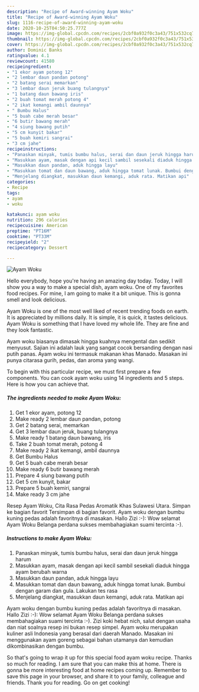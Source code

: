 ```yaml
---
description: "Recipe of Award-winning Ayam Woku"
title: "Recipe of Award-winning Ayam Woku"
slug: 1116-recipe-of-award-winning-ayam-woku
date: 2020-10-25T04:50:25.777Z
image: https://img-global.cpcdn.com/recipes/2cbf0a932f0c3a43/751x532cq70/ayam-woku-foto-resep-utama.jpg
thumbnail: https://img-global.cpcdn.com/recipes/2cbf0a932f0c3a43/751x532cq70/ayam-woku-foto-resep-utama.jpg
cover: https://img-global.cpcdn.com/recipes/2cbf0a932f0c3a43/751x532cq70/ayam-woku-foto-resep-utama.jpg
author: Dominic Banks
ratingvalue: 4.1
reviewcount: 41580
recipeingredient:
- "1 ekor ayam potong 12"
- "2 lembar daun pandan potong"
- "2 batang serai memarkan"
- "3 lembar daun jeruk buang tulangnya"
- "1 batang daun bawang iris"
- "2 buah tomat merah potong 4"
- "2 ikat kemangi ambil daunnya"
- " Bumbu Halus"
- "5 buah cabe merah besar"
- "6 butir bawang merah"
- "4 siung bawang putih"
- "5 cm kunyit bakar"
- "5 buah kemiri sangrai"
- "3 cm jahe"
recipeinstructions:
- "Panaskan minyak, tumis bumbu halus, serai dan daun jeruk hingga harum"
- "Masukkan ayam, masak dengan api kecil sambil sesekali diaduk hingga ayam berubah warna"
- "Masukkan daun pandan, aduk hingga layu"
- "Masukkan tomat dan daun bawang, aduk hingga tomat lunak. Bumbui dengan garam dan gula. Lakukan tes rasa"
- "Menjelang diangkat, masukkan daun kemangi, aduk rata. Matikan api"
categories:
- Recipe
tags:
- ayam
- woku

katakunci: ayam woku 
nutrition: 296 calories
recipecuisine: American
preptime: "PT16M"
cooktime: "PT33M"
recipeyield: "2"
recipecategory: Dessert

---
```



![Ayam Woku](https://img-global.cpcdn.com/recipes/2cbf0a932f0c3a43/751x532cq70/ayam-woku-foto-resep-utama.jpg)

Hello everybody, hope you're having an amazing day today. Today, I will show you a way to make a special dish, ayam woku. One of my favorites food recipes. For mine, I am going to make it a bit unique. This is gonna smell and look delicious.

Ayam Woku is one of the most well liked of recent trending foods on earth. It is appreciated by millions daily. It is simple, it is quick, it tastes delicious. Ayam Woku is something that I have loved my whole life. They are fine and they look fantastic.

Ayam woku biasanya dimasak hingga kuahnya mengental dan sedikit menyusut. Sajian ini adalah lauk yang sangat cocok bersanding dengan nasi putih panas. Ayam woku ini termasuk makanan khas Manado. Masakan ini punya citarasa gurih, pedas, dan aroma yang wangi.


To begin with this particular recipe, we must first prepare a few components. You can cook ayam woku using 14 ingredients and 5 steps. Here is how you can achieve that.

<!--inarticleads1-->

##### The ingredients needed to make Ayam Woku:

1. Get 1 ekor ayam, potong 12
1. Make ready 2 lembar daun pandan, potong
1. Get 2 batang serai, memarkan
1. Get 3 lembar daun jeruk, buang tulangnya
1. Make ready 1 batang daun bawang, iris
1. Take 2 buah tomat merah, potong 4
1. Make ready 2 ikat kemangi, ambil daunnya
1. Get  Bumbu Halus
1. Get 5 buah cabe merah besar
1. Make ready 6 butir bawang merah
1. Prepare 4 siung bawang putih
1. Get 5 cm kunyit, bakar
1. Prepare 5 buah kemiri, sangrai
1. Make ready 3 cm jahe


Resep Ayam Woku, Cita Rasa Pedas Aromatik Khas Sulawesi Utara. Simpan ke bagian favorit Tersimpan di bagian favorit. Ayam woku dengan bumbu kuning pedas adalah favoritnya di masakan. Hallo Zizi :-): Wow selamat Ayam Woku Belanga perdana sukses membahagiakan suami tercinta :-). 

<!--inarticleads2-->

##### Instructions to make Ayam Woku:

1. Panaskan minyak, tumis bumbu halus, serai dan daun jeruk hingga harum
1. Masukkan ayam, masak dengan api kecil sambil sesekali diaduk hingga ayam berubah warna
1. Masukkan daun pandan, aduk hingga layu
1. Masukkan tomat dan daun bawang, aduk hingga tomat lunak. Bumbui dengan garam dan gula. Lakukan tes rasa
1. Menjelang diangkat, masukkan daun kemangi, aduk rata. Matikan api


Ayam woku dengan bumbu kuning pedas adalah favoritnya di masakan. Hallo Zizi :-): Wow selamat Ayam Woku Belanga perdana sukses membahagiakan suami tercinta :-). Zizi koki hebat nich, salut dengan usaha dan niat soalnya resep ini bukan resep simpel. Ayam woku merupakan kuliner asli Indonesia yang berasal dari daerah Manado. Masakan ini menggunakan ayam goreng sebagai bahan utamanya dan kemudian dikombinasikan dengan bumbu. 

So that's going to wrap it up for this special food ayam woku recipe. Thanks so much for reading. I am sure that you can make this at home. There is gonna be more interesting food at home recipes coming up. Remember to save this page in your browser, and share it to your family, colleague and friends. Thank you for reading. Go on get cooking!
